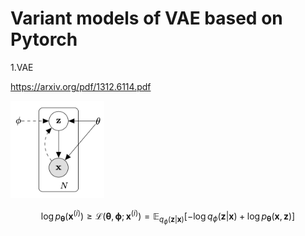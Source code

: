 <script type="text/javascript" src="http://cdn.mathjax.org/mathjax/latest/MathJax.js?config=default"></script>

Variant models of VAE based on Pytorch
=======

1.VAE

https://arxiv.org/pdf/1312.6114.pdf

<img src="figures/vae.png" width="150">

$$
\log p _ { \boldsymbol { \theta } } \left( \mathbf { x } ^ { ( i ) } \right) \geq \mathcal { L } \left( \boldsymbol { \theta } , \boldsymbol { \phi } ; \mathbf { x } ^ { ( i ) } \right) = \mathbb { E } _ { q _ { \phi } ( \mathbf { z } | \mathbf { x } ) } \left[ - \log q _ { \phi } ( \mathbf { z } | \mathbf { x } ) + \log p _ { \boldsymbol { \theta } } ( \mathbf { x } , \mathbf { z } ) \right]
$$
